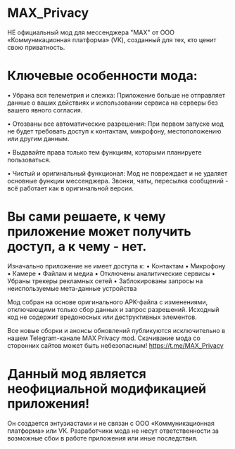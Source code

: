 # MAX_Privacy
НЕ официальный мод для мессенджера "MAX" от ООО «Коммуникационная платформа» (VK), созданный для тех, кто ценит свою приватность.

# Ключевые особенности мода:
• Убрана вся телеметрия и слежка: Приложение больше не отправляет данные о ваших действиях и использовании сервиса на серверы без вашего явного согласия.

• Отозваны все автоматические разрешения: При первом запуске мод не будет требовать доступ к контактам, микрофону, местоположению или другим данным. 

• Выдавайте права только тем функциям, которыми планируете пользоваться.

• Чистый и оригинальный функционал: Мод не повреждает и не удаляет основные функции мессенджера. Звонки, чаты, пересылка сообщений - всё работает как в оригинальной версии.


# Вы сами решаете, к чему приложение может получить доступ, а к чему - нет.
Изначально приложение не имеет доступа к: 
• Контактам
• Микрофону
• Камере
• Файлам и медиа
• Отключены аналитические сервисы
• Убраны трекеры рекламных сетей
• Заблокированы запросы на неиспользуемые мета-данные устройства

Мод собран на основе оригинального APK-файла с изменениями, отключающими только сбор данных и запрос разрешений.
Исходный код не содержит вредоносных или деструктивных элементов.

Все новые сборки и анонсы обновлений публикуются исключительно в нашем Telegram-канале MAX Privacy mod. Скачивание мода со сторонних сайтов может быть небезопасным!
https://t.me/MAX_Privacy



# Данный мод является неофициальной модификацией приложения!
Он создается энтузиастами и не связан с ООО «Коммуникационная платформа» или VK.
Разработчики мода не несут ответственности за возможные сбои в работе приложения или иные последствия.
